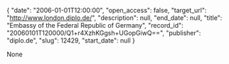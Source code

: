 {
  "date": "2006-01-01T12:00:00", 
  "open_access": false, 
  "target_url": "http://www.london.diplo.de/", 
  "description": null, 
  "end_date": null, 
  "title": "Embassy of the Federal Republic of Germany", 
  "record_id": "20060101T120000/Q1+r4XzhKGgsh+UGopGiwQ==", 
  "publisher": "diplo.de", 
  "slug": 12429, 
  "start_date": null
}

None